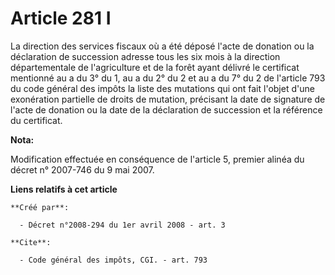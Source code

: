 # Article 281 I

La direction des services fiscaux où a été déposé l'acte de donation ou la déclaration de succession adresse tous les six
mois à la direction départementale de l'agriculture et de la forêt ayant délivré le certificat mentionné au a du 3° du 1, au
a du 2° du 2 et au a du 7° du 2 de l'article 793 du code général des impôts la liste des mutations qui ont fait l'objet d'une
exonération partielle de droits de mutation, précisant la date de signature de l'acte de donation ou la date de la
déclaration de succession et la référence du certificat.

**Nota:**

Modification effectuée en conséquence de l'article 5, premier alinéa du décret n° 2007-746 du 9 mai 2007.

**Liens relatifs à cet article**

	**Créé par**:

	  - Décret n°2008-294 du 1er avril 2008 - art. 3

	**Cite**:

	  - Code général des impôts, CGI. - art. 793

